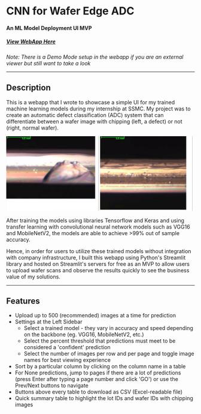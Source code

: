 # CNN for Wafer Edge ADC
#### An ML Model Deployment UI MVP
##### [View WebApp Here](https://share.streamlit.io/zhermin/ssmc "My Machine Learning WebApp")
*Note: There is a Demo Mode setup in the webapp if you are an external viewer but still want to take a look*  

---

## Description

This is a webapp that I wrote to showcase a simple UI for my trained machine learning models during my internship at SSMC. My project was to create an automatic defect classification (ADC) system that can differentiate between a wafer image with chipping (left, a defect) or not (right, normal wafer). 

<p float="middle">
    <img src="demo/FAB1_BESUK666_1_SUK666-16H2_91_1_20210728052910_000.jpg" alt="Chipping Image" title="Chipping Image" style="width:49%;"/>
    <img src="demo/FAB1_BES9C998_1_S9C998-09A3_462_1_20210914085456_000.jpg" alt="Non-Chipping Image" alt="Non-Chipping Image" style="width:49%;"/>
</p>

After training the models using libraries Tensorflow and Keras and using transfer learning with convolutional neural network models such as VGG16 and MobileNetV2, the models are able to achieve >99% out of sample accuracy. 

Hence, in order for users to utilize these trained models without integration with company infrastructure, I built this webapp using Python's Streamlit library and hosted on Streamlit's servers for free as an MVP to allow users to upload wafer scans and observe the results quickly to see the business value of my solutions. 

---

## Features

* Upload up to 500 (recommended) images at a time for prediction
* Settings at the Left Sidebar
    * Select a trained model - they vary in accuracy and speed depending on the backbone (eg. VGG16, MobileNetV2, etc.)
    * Select the percent threshold that predictions must meet to be considered a 'confident' prediction
    * Select the number of images per row and per page and toggle image names for best viewing experience
* Sort by a particular column by clicking on the column name in a table
* For None predictions, jump to pages if there are a lot of predictions (press Enter after typing a page number and click 'GO') or use the Prev/Next buttons to navigate
* Buttons above every table to download as CSV (Excel-readable file)
* Quick summary table to highlight the lot IDs and wafer IDs with chipping images